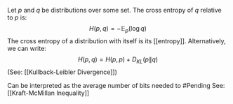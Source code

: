 Let $p$ and $q$ be distributions over some set.
The cross entropy of $q$ relative to $p$ is:
$$
H(p, q) = -\mathbb{E}_p(\log q)
$$
The cross entropy of a distribution with itself is its [[entropy]].
Alternatively, we can write:
$$
H(p,q) = H(p, p) + D_{KL}(p\|q)
$$
(See: [[Kullback-Leibler Divergence]])

Can be interpreted as the average number of bits needed to #Pending 
See: [[Kraft-McMillan Inequality]]

